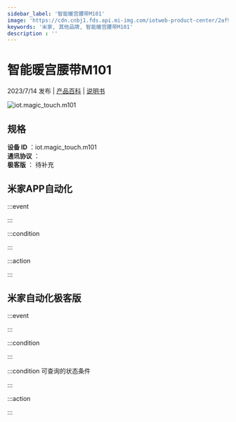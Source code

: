 ```yaml
---
sidebar_label: '智能暖宫腰带M101'
image: 'https://cdn.cnbj1.fds.api.mi-img.com/iotweb-product-center/2af975af4beeeec0eb648c2c8e2e1c03_1686365674994.png?GalaxyAccessKeyId=AKVGLQWBOVIRQ3XLEW&Expires=9223372036854775807&Signature=ptj6L7QRwgdRigZTwoeagC2oldM='
keywords: '米家, 其他品牌, 智能暖宫腰带M101'
description : ''
---
```

# 智能暖宫腰带M101

2023/7/14 发布 | [产品百科](https://home.mi.com/webapp/content/baike/product/index.html?model=iot.magic_touch.m101/) | [说明书](https://home.mi.com/views/introduction.html?model=iot.magic_touch.m101&region=cn)

![iot.magic_touch.m101](https://cdn.cnbj1.fds.api.mi-img.com/iotweb-product-center/2af975af4beeeec0eb648c2c8e2e1c03_1686365674994.png?GalaxyAccessKeyId=AKVGLQWBOVIRQ3XLEW&Expires=9223372036854775807&Signature=ptj6L7QRwgdRigZTwoeagC2oldM=)

## 规格  
> 
**设备 ID** ：iot.magic_touch.m101  
**通讯协议** ：  
**极客版**  ： 待补充 


## 米家APP自动化  

:::event  

:::

:::condition  

:::

:::action   

:::

## 米家自动化极客版  

:::event  

:::

:::condition  

:::

:::condition 可查询的状态条件  

:::

:::action  

:::

        
